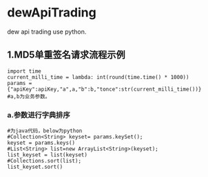 # dewApiTrading
dew api trading use python.
## 1.MD5单重签名请求流程示例

    import time
    current_milli_time = lambda: int(round(time.time() * 1000))
    params = {"apiKey":apiKey,"a",a,"b":b,"tonce":str(current_milli_time())} 
    #a,b为业务参数。

### a.参数进行字典排序
    #为java代码，below为python
    #Collection<String> keyset= params.keySet();  
    keyset = params.keys()
    #List<String> list=new ArrayList<String>(keyset); 
    list_keyset = list(keyset)
    #Collections.sort(list);
    list_keyset.sort()
